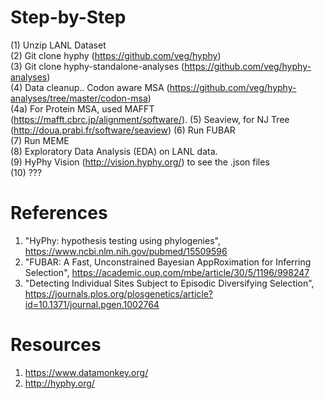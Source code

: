 
# Step-by-Step

(1) Unzip LANL Dataset <br>
(2) Git clone hyphy (https://github.com/veg/hyphy) <br>
(3) Git clone hyphy-standalone-analyses (https://github.com/veg/hyphy-analyses) <br>
(4) Data cleanup.. Codon aware MSA (https://github.com/veg/hyphy-analyses/tree/master/codon-msa) <br>
(4a) For Protein MSA, used MAFFT (https://mafft.cbrc.jp/alignment/software/).
(5) Seaview, for NJ Tree <br> (http://doua.prabi.fr/software/seaview)
(6) Run FUBAR <br>
(7) Run MEME <br>
(8) Exploratory Data Analysis (EDA) on LANL data. <br>
(9) HyPhy Vision (http://vision.hyphy.org/) to see the .json files <br>
(10) ??? <br>

# References
1. "HyPhy: hypothesis testing using phylogenies", https://www.ncbi.nlm.nih.gov/pubmed/15509596 <br>
2. "FUBAR: A Fast, Unconstrained Bayesian AppRoximation for Inferring Selection", https://academic.oup.com/mbe/article/30/5/1196/998247 <br>
3. "Detecting Individual Sites Subject to Episodic Diversifying Selection", https://journals.plos.org/plosgenetics/article?id=10.1371/journal.pgen.1002764 <br>

# Resources
1. https://www.datamonkey.org/ <br>
2. http://hyphy.org/<br>
